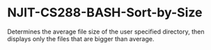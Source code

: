 # NJIT-CS288-BASH-Sort-by-Size

Determines the average file size of the user specified directory, then displays only the files that are bigger than average.
